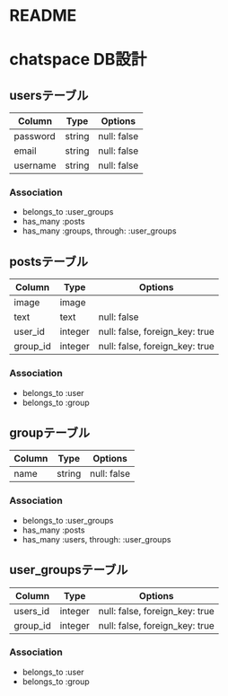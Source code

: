 # README

# chatspace DB設計
## usersテーブル
|Column|Type|Options|
|------|----|-------|
|password|string|null: false|
|email|string|null: false|
|username|string|null: false|
### Association
- belongs_to :user_groups
- has_many :posts
- has_many :groups, through: :user_groups

## postsテーブル
|Column|Type|Options|
|------|----|-------|
|image|image|
|text|text|null: false|
|user_id|integer|null: false, foreign_key: true|
|group_id|integer|null: false, foreign_key: true|
### Association
- belongs_to :user
- belongs_to :group


## groupテーブル
|Column|Type|Options|
|------|----|-------|
|name|string|null: false|
### Association
- belongs_to :user_groups
- has_many  :posts
- has_many :users, through:  :user_groups


## user_groupsテーブル
|Column|Type|Options|
|------|----|-------|
|users_id|integer|null: false, foreign_key: true|
|group_id|integer|null: false, foreign_key: true|
### Association
- belongs_to :user
- belongs_to :group
